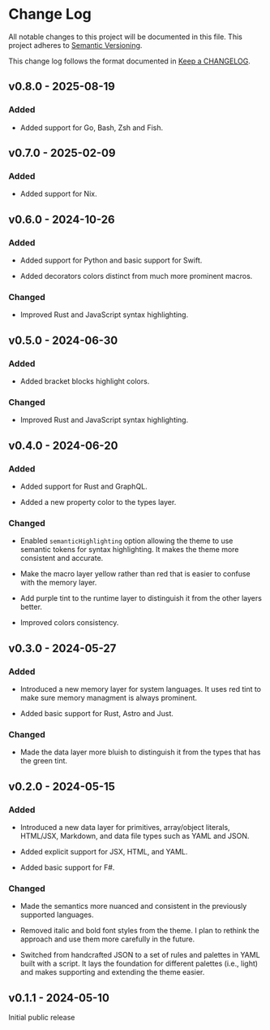 # Change Log

All notable changes to this project will be documented in this file.
This project adheres to [Semantic Versioning].

This change log follows the format documented in [Keep a CHANGELOG].

[semantic versioning]: http://semver.org/
[keep a changelog]: http://keepachangelog.com/

## v0.8.0 - 2025-08-19

### Added

- Added support for Go, Bash, Zsh and Fish.

## v0.7.0 - 2025-02-09

### Added

- Added support for Nix.

## v0.6.0 - 2024-10-26

### Added

- Added support for Python and basic support for Swift.

- Added decorators colors distinct from much more prominent macros.

### Changed

- Improved Rust and JavaScript syntax highlighting.

## v0.5.0 - 2024-06-30

### Added

- Added bracket blocks highlight colors.

### Changed

- Improved Rust and JavaScript syntax highlighting.

## v0.4.0 - 2024-06-20

### Added

- Added support for Rust and GraphQL.

- Added a new property color to the types layer.

### Changed

- Enabled `semanticHighlighting` option allowing the theme to use semantic tokens for syntax highlighting. It makes the theme more consistent and accurate.

- Make the macro layer yellow rather than red that is easier to confuse with the memory layer.

- Add purple tint to the runtime layer to distinguish it from the other layers better.

- Improved colors consistency.

## v0.3.0 - 2024-05-27

### Added

- Introduced a new memory layer for system languages. It uses red tint to make sure memory managment is always prominent.

- Added basic support for Rust, Astro and Just.

### Changed

- Made the data layer more bluish to distinguish it from the types that has the green tint.

## v0.2.0 - 2024-05-15

### Added

- Introduced a new data layer for primitives, array/object literals, HTML/JSX, Markdown, and data file types such as YAML and JSON.

- Added explicit support for JSX, HTML, and YAML.

- Added basic support for F#.

### Changed

- Made the semantics more nuanced and consistent in the previously supported languages.

- Removed italic and bold font styles from the theme. I plan to rethink the approach and use them more carefully in the future.

- Switched from handcrafted JSON to a set of rules and palettes in YAML built with a script. It lays the foundation for different palettes (i.e., light) and makes supporting and extending the theme easier.

## v0.1.1 - 2024-05-10

Initial public release
